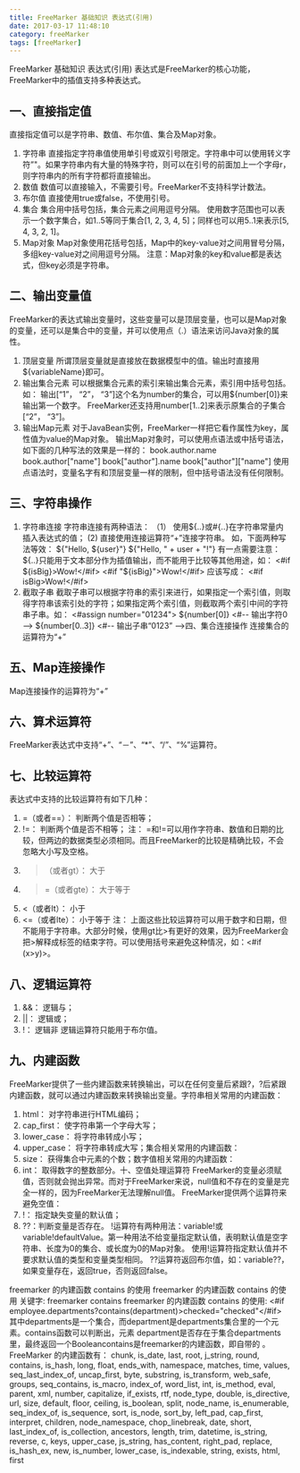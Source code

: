 ```yaml
---
title: FreeMarker 基础知识 表达式(引用)
date: 2017-03-17 11:48:10
category: freeMarker
tags: [freeMarker]
---
```

FreeMarker 基础知识 表达式(引用)
表达式是FreeMarker的核心功能，FreeMarker中的插值支持多种表达式。
<!--more-->
## 一、直接指定值
直接指定值可以是字符串、数值、布尔值、集合及Map对象。
1. 字符串
直接指定字符串值使用单引号或双引号限定。字符串中可以使用转义字符”\"。如果字符串内有大量的特殊字符，则可以在引号的前面加上一个字母r，则字符串内的所有字符都将直接输出。
2. 数值
数值可以直接输入，不需要引号。FreeMarker不支持科学计数法。
3. 布尔值
直接使用true或false，不使用引号。
4. 集合
集合用中括号包括，集合元素之间用逗号分隔。
使用数字范围也可以表示一个数字集合，如1..5等同于集合[1, 2, 3, 4, 5]；同样也可以用5..1来表示[5, 4, 3, 2, 1]。
5. Map对象
Map对象使用花括号包括，Map中的key-value对之间用冒号分隔，多组key-value对之间用逗号分隔。
注意：Map对象的key和value都是表达式，但key必须是字符串。
## 二、输出变量值
FreeMarker的表达式输出变量时，这些变量可以是顶层变量，也可以是Map对象的变量，还可以是集合中的变量，并可以使用点（.）语法来访问Java对象的属性。
1. 顶层变量
所谓顶层变量就是直接放在数据模型中的值。输出时直接用${variableName}即可。
2. 输出集合元素
可以根据集合元素的索引来输出集合元素，索引用中括号包括。如： 输出[“1”， “2”， “3”]这个名为number的集合，可以用${number[0]}来输出第一个数字。
FreeMarker还支持用number[1..2]来表示原集合的子集合[“2”， “3”]。
3. 输出Map元素
对于JavaBean实例，FreeMarker一样把它看作属性为key，属性值为value的Map对象。
输出Map对象时，可以使用点语法或中括号语法，如下面的几种写法的效果是一样的：
             book.author.name
             book.author["name"]
             book["author"].name
             book["author"]["name"]
使用点语法时，变量名字有和顶层变量一样的限制，但中括号语法没有任何限制。
## 三、字符串操作
1. 字符串连接
 字符串连接有两种语法：
（1） 使用${..}或#{..}在字符串常量内插入表达式的值；
(2)  直接使用连接运算符“+”连接字符串。
如，下面两种写法等效：
              ${"Hello, ${user}"}
              ${"Hello, " + user + "!"}
有一点需要注意： ${..}只能用于文本部分作为插值输出，而不能用于比较等其他用途，如：
              <#if ${isBig}>Wow!</#if>
              <#if "${isBig}">Wow!</#if>
应该写成：
              <#if isBig>Wow!</#if>
2. 截取子串
截取子串可以根据字符串的索引来进行，如果指定一个索引值，则取得字符串该索引处的字符；如果指定两个索引值，则截取两个索引中间的字符串子串。如：
              <#assign number="01234">
              ${number[0]} <#-- 输出字符0 -->
              ${number[0..3]} <#-- 输出子串“0123” -->四、集合连接操作
      连接集合的运算符为“+”
## 五、Map连接操作
Map连接操作的运算符为“+”
## 六、算术运算符
FreeMarker表达式中支持“+”、“－”、“*”、“/”、“%”运算符。
## 七、比较运算符
表达式中支持的比较运算符有如下几种：
1. =（或者==）： 判断两个值是否相等；
2. !=： 判断两个值是否不相等；
注： =和!=可以用作字符串、数值和日期的比较，但两边的数据类型必须相同。而且FreeMarker的比较是精确比较，不会忽略大小写及空格。
3. >（或者gt）： 大于
4. >=（或者gte）： 大于等于
5. <（或者lt）： 小于
6. <=（或者lte）： 小于等于
注： 上面这些比较运算符可以用于数字和日期，但不能用于字符串。大部分时候，使用gt比>有更好的效果，因为FreeMarker会把>解释成标签的结束字符。可以使用括号来避免这种情况，如：<#if (x>y)>。
## 八、逻辑运算符
1. &&： 逻辑与；
2. ||： 逻辑或；
3. !： 逻辑非
逻辑运算符只能用于布尔值。
## 九、内建函数
FreeMarker提供了一些内建函数来转换输出，可以在任何变量后紧跟?，?后紧跟内建函数，就可以通过内建函数来转换输出变量。字符串相关常用的内建函数：
1. html： 对字符串进行HTML编码；
2. cap_first： 使字符串第一个字母大写；
3. lower_case： 将字符串转成小写；
4. upper_case： 将字符串转成大写；集合相关常用的内建函数：
1. size： 获得集合中元素的个数；数字值相关常用的内建函数：
1. int： 取得数字的整数部分。十、空值处理运算符
FreeMarker的变量必须赋值，否则就会抛出异常。而对于FreeMarker来说，null值和不存在的变量是完全一样的，因为FreeMarker无法理解null值。
FreeMarker提供两个运算符来避免空值：
1. !： 指定缺失变量的默认值；
2. ??：判断变量是否存在。
!运算符有两种用法：variable!或variable!defaultValue。第一种用法不给变量指定默认值，表明默认值是空字符串、长度为0的集合、或长度为0的Map对象。
使用!运算符指定默认值并不要求默认值的类型和变量类型相同。
??运算符返回布尔值，如：variable??，如果变量存在，返回true，否则返回false。

freemarker 的内建函数 contains 的使用
freemarker 的内建函数 contains 的使用 关键字: freemarker contains
freemarker 的内建函数 contains 的使用:
<#if employee.departments?contains(department)>checked="checked"</#if> 其中departments是一个集合，而department是departments集合里的一个元素。contains函数可以判断出，元素 department是否存在于集合departments里，最终返回一个Booleancontains是freemarker的内建函数，即自带的 。
FreeMarker 的内建函数有：
chunk,  is_date,  last,  root,  j_string,  round,  contains,  is_hash,  long,  float,  ends_with,  namespace,  matches,  time,  values,  seq_last_index_of,  uncap_first,  byte,  substring,  is_transform,  web_safe,  groups,  seq_contains,  is_macro,  index_of,  word_list,  int,  is_method,  eval,  parent,  xml,  number,  capitalize,  if_exists,  rtf,  node_type,  double,  is_directive,  url,  size,  default,  floor,  ceiling, is_boolean,  split,  node_name,  is_enumerable,  seq_index_of,  is_sequence,  sort,  is_node,
sort_by,  left_pad,  cap_first,  interpret,  children,  node_namespace,  chop_linebreak, date,  short,  last_index_of,  is_collection,  ancestors,  length,  trim,  datetime, is_string,  reverse,  c,  keys,  upper_case,  js_string,  has_content,  right_pad,  replace,  is_hash_ex,  new,  is_number,  lower_case,  is_indexable,  string,  exists,  html,  first


